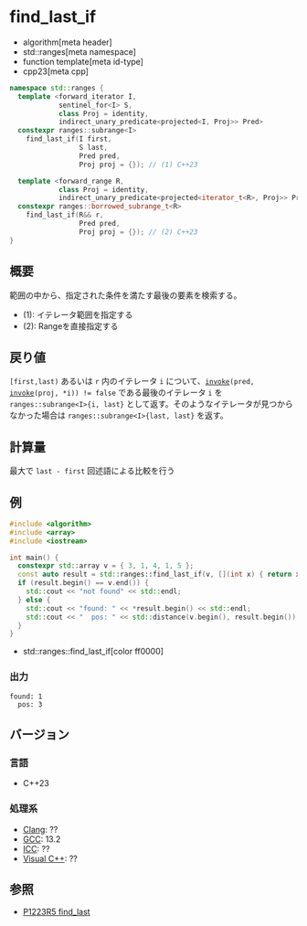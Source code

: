 # find_last_if
* algorithm[meta header]
* std::ranges[meta namespace]
* function template[meta id-type]
* cpp23[meta cpp]

```cpp
namespace std::ranges {
  template <forward_iterator I,
            sentinel_for<I> S,
            class Proj = identity,
            indirect_unary_predicate<projected<I, Proj>> Pred>
  constexpr ranges::subrange<I>
    find_last_if(I first,
                 S last,
                 Pred pred,
                 Proj proj = {}); // (1) C++23

  template <forward_range R,
            class Proj = identity,
            indirect_unary_predicate<projected<iterator_t<R>, Proj>> Pred>
  constexpr ranges::borrowed_subrange_t<R>
    find_last_if(R&& r,
                 Pred pred,
                 Proj proj = {}); // (2) C++23
}
```

## 概要
範囲の中から、指定された条件を満たす最後の要素を検索する。

* (1): イテレータ範囲を指定する
* (2): Rangeを直接指定する


## 戻り値
`[first,last)` あるいは `r` 内のイテレータ `i` について、[`invoke`](/reference/functional/invoke.md)`(pred, `[`invoke`](/reference/functional/invoke.md)`(proj, *i)) != false` である最後のイテレータ `i` を `ranges::subrange<I>{i, last}` として返す。そのようなイテレータが見つからなかった場合は `ranges::subrange<I>{last, last}` を返す。


## 計算量
最大で `last - first` 回述語による比較を行う


## 例
```cpp example
#include <algorithm>
#include <array>
#include <iostream>

int main() {
  constexpr std::array v = { 3, 1, 4, 1, 5 };
  const auto result = std::ranges::find_last_if(v, [](int x) { return x == 1; });
  if (result.begin() == v.end()) {
    std::cout << "not found" << std::endl;
  } else {
    std::cout << "found: " << *result.begin() << std::endl;
    std::cout << "  pos: " << std::distance(v.begin(), result.begin()) << std::endl;
  }
}
```
* std::ranges::find_last_if[color ff0000]

### 出力
```
found: 1
  pos: 3
```

## バージョン
### 言語
- C++23

### 処理系
- [Clang](/implementation.md#clang): ??
- [GCC](/implementation.md#gcc): 13.2
- [ICC](/implementation.md#icc): ??
- [Visual C++](/implementation.md#visual_cpp): ??

## 参照
- [P1223R5 find_last](https://www.open-std.org/jtc1/sc22/wg21/docs/papers/2022/p1223r5.pdf)
